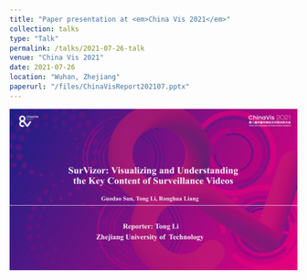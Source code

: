 ```yaml
---
title: "Paper presentation at <em>China Vis 2021</em>"
collection: talks
type: "Talk"
permalink: /talks/2021-07-26-talk
venue: "China Vis 2021"
date: 2021-07-26
location: "Wuhan, Zhejiang"
paperurl: "/files/ChinaVisReport202107.pptx"
---
```


<img src="/images/ChinaVis2021.png" />